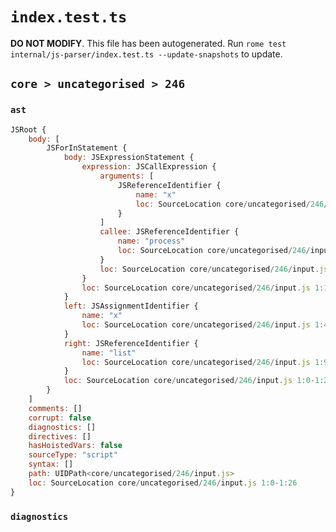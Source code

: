 # `index.test.ts`

**DO NOT MODIFY**. This file has been autogenerated. Run `rome test internal/js-parser/index.test.ts --update-snapshots` to update.

## `core > uncategorised > 246`

### `ast`

```javascript
JSRoot {
	body: [
		JSForInStatement {
			body: JSExpressionStatement {
				expression: JSCallExpression {
					arguments: [
						JSReferenceIdentifier {
							name: "x"
							loc: SourceLocation core/uncategorised/246/input.js 1:23-1:24 (x)
						}
					]
					callee: JSReferenceIdentifier {
						name: "process"
						loc: SourceLocation core/uncategorised/246/input.js 1:15-1:22 (process)
					}
					loc: SourceLocation core/uncategorised/246/input.js 1:15-1:25
				}
				loc: SourceLocation core/uncategorised/246/input.js 1:15-1:26
			}
			left: JSAssignmentIdentifier {
				name: "x"
				loc: SourceLocation core/uncategorised/246/input.js 1:4-1:5 (x)
			}
			right: JSReferenceIdentifier {
				name: "list"
				loc: SourceLocation core/uncategorised/246/input.js 1:9-1:13 (list)
			}
			loc: SourceLocation core/uncategorised/246/input.js 1:0-1:26
		}
	]
	comments: []
	corrupt: false
	diagnostics: []
	directives: []
	hasHoistedVars: false
	sourceType: "script"
	syntax: []
	path: UIDPath<core/uncategorised/246/input.js>
	loc: SourceLocation core/uncategorised/246/input.js 1:0-1:26
}
```

### `diagnostics`

```

```
